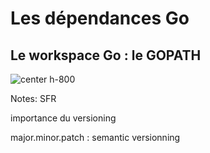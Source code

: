 # Les dépendances Go

## Le workspace Go : le **GOPATH**

![center h-800](./assets/go-200/images/vendor.webp)

Notes:
SFR

importance du versioning

major.minor.patch : semantic versionning
